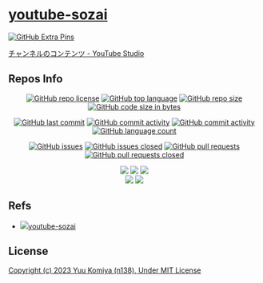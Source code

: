 # [youtube-sozai](https://github.com/n138-kz/youtube-sozai)

[![GitHub Extra Pins](https://github-readme-stats.vercel.app/api/pin/?locale=ja&show_owner=true&theme=graywhite&username=n138-kz&repo=youtube-sozai)](https://github.com/n138-kz/youtube-sozai)

[チャンネルのコンテンツ - YouTube Studio](https://studio.youtube.com/channel/UCOX8Iv1r0V18lbOnohE7lWQ/videos/upload?filter=%5B%5D&amp;sort=%7B%22columnType%22%3A%22date%22%2C%22sortOrder%22%3A%22DESCENDING%22%7D)

## Repos Info

<div align="center">

  [![GitHub repo license](https://img.shields.io/github/license/n138-kz/youtube-sozai)](/LICENSE)
  [![GitHub top language](https://img.shields.io/github/languages/top/n138-kz/youtube-sozai)](/../../)
  [![GitHub repo size](https://img.shields.io/github/repo-size/n138-kz/youtube-sozai)](/../../)
  [![GitHub code size in bytes](https://img.shields.io/github/languages/code-size/n138-kz/youtube-sozai)](/../../)

</div>
<div align="center">

  [![GitHub last commit](https://img.shields.io/github/last-commit/n138-kz/youtube-sozai)](/../../commits)
  [![GitHub commit activity](https://img.shields.io/github/commit-activity/w/n138-kz/youtube-sozai)](/../../commits)
  [![GitHub commit activity](https://img.shields.io/github/commit-activity/t/n138-kz/youtube-sozai)](/../../commits)
  [![GitHub language count](https://img.shields.io/github/languages/count/n138-kz/youtube-sozai)](/../../)

</div>
<div align="center">

  [![GitHub issues](https://img.shields.io/github/issues/n138-kz/youtube-sozai)](/../../issues)
  [![GitHub issues closed](https://img.shields.io/github/issues-closed/n138-kz/youtube-sozai)](/../../issues)
  [![GitHub pull requests](https://img.shields.io/github/issues-pr/n138-kz/youtube-sozai)](/../../pulls)
  [![GitHub pull requests closed](https://img.shields.io/github/issues-pr-closed/n138-kz/youtube-sozai)](/../../pulls)

</div>
<div align="center">

  [![](https://img.shields.io/badge/YouTube-FF0000?style=for-the-badge&logo=youtube&logoColor=white)](https://youtube.com/channel/UCOX8Iv1r0V18lbOnohE7lWQ)
  [![](https://img.shields.io/badge/Twitch-6441A5?style=for-the-badge&logo=twitch&logoColor=white)](https://www.twitch.tv/yuukomiya)
  [![](https://img.shields.io/badge/X-000000?style=for-the-badge&logo=x&logoColor=white)](https://x.com/n138kz)
  <br>
  [![](https://img.shields.io/youtube/channel/subscribers/UCOX8Iv1r0V18lbOnohE7lWQ)](https://youtube.com/channel/UCOX8Iv1r0V18lbOnohE7lWQ)
  [![](https://img.shields.io/twitch/status/YuuKomiya)](https://www.twitch.tv/yuukomiya)

</div>

## Refs

- [![](https://www.google.com/s2/favicons?size=64&domain=https://github.com)youtube-sozai](https://github.com/n138-kz/youtube-sozai/)

## License

[Copyright (c) 2023 Yuu Komiya (n138), Under MIT License](LICENSE)  
